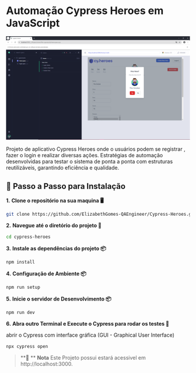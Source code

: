 # Automação Cypress Heroes em JavaScript 

![Texto alternativo](cypressHeroes.png)



Projeto de aplicativo Cypress Heroes onde o usuários podem se registrar , fazer o login e realizar diversas ações. 
Estratégias de automação desenvolvidas para testar o sistema de ponta a ponta  com estruturas reutilizáveis, garantindo eficiência e qualidade.



## 📝 Passo a Passo para Instalação




**1.** **Clone o repositório na sua maquina 🖥️**

```bash
git clone https://github.com/ElizabethGomes-QAEngineer/Cypress-Heroes.git
```

**2.** **Navegue até o diretório do projeto 📂**

```bash
cd cypress-heroes
````

**3.** **Instale as dependências do projeto 📦**

```bash
npm install 
```

**4.** **Configuração de Ambiente 📦**

```bash
npm run setup
```

**5.** **Inicie o servidor de Desenvolvimento 📦**

```bash
npm run dev
```

**6.** **Abra outro Terminal e Execute o Cypress para rodar os testes 🚀**

abrir o Cypress com interface gráfica (GUI - Graphical User Interface)

```bash
npx cypress open
````




>
>**📜 ** **Nota** Este Projeto possui estará acessivel em http://localhost:3000.
>
